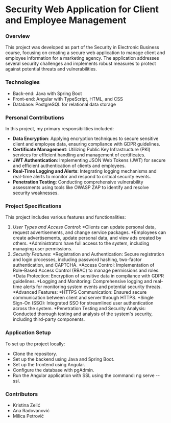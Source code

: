 # Security Web Application for Client and Employee Management

### Overview
This project was developed as part of the Security in Electronic Business course, focusing on creating a secure web application to manage client and employee information for a marketing agency. The application addresses several security challenges and implements robust measures to protect against potential threats and vulnerabilities.

### Technologies
* Back-end: Java with Spring Boot
* Front-end: Angular with TypeScript, HTML, and CSS
* Database: PostgreSQL for relational data storage

### Personal Contributions
In this project, my primary responsibilities included:

- **Data Encryption**: Applying encryption techniques to secure sensitive client and employee data, ensuring compliance with GDPR guidelines.
- **Certificate Management**: Utilizing Public Key Infrastructure (PKI) services for efficient handling and management of certificates.
- **JWT Authentication**: Implementing JSON Web Tokens (JWT) for secure and efficient authentication of clients and employees.
- **Real-Time Logging and Alerts**: Integrating logging mechanisms and real-time alerts to monitor and respond to critical security events.
- **Penetration Testing**: Conducting comprehensive vulnerability assessments using tools like OWASP ZAP to identify and resolve security weaknesses.

### Project Specifications
This project includes various features and functionalities:
1. *User Types and Access Control*:
*Clients can update personal data, request advertisements, and change service packages.
*Employees can create advertisements, update personal data, and view ads created by others.
*Administrators have full access to the system, including managing user permissions.
2. *Security Features*:
*Registration and Authentication: Secure registration and login processes, including password hashing, two-factor authentication, and CAPTCHA.
*Access Control: Implementation of Role-Based Access Control (RBAC) to manage permissions and roles.
*Data Protection: Encryption of sensitive data in compliance with GDPR guidelines.
*Logging and Monitoring: Comprehensive logging and real-time alerts for monitoring system events and potential security threats.
*Advanced Features:
*HTTPS Communication: Ensured secure communication between client and server through HTTPS.
*Single Sign-On (SSO): Integrated SSO for streamlined user authentication across the system.
*Penetration Testing and Security Analysis: Conducted thorough testing and analysis of the system's security, including third-party components.

### Application Setup
To set up the project locally:
* Clone the repository.
* Set up the backend using Java and Spring Boot.
* Set up the frontend using Angular.
* Configure the database with pgAdmin.
* Run the Angular application with SSL using the command: ng serve --ssl.

### Contributors
* Kristina Zelić
* Ana Radovanović
* Milica Petrović
